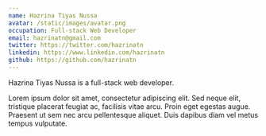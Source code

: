 ```yaml
---
name: Hazrina Tiyas Nussa
avatar: /static/images/avatar.png
occupation: Full-stack Web Developer
email: hazrinatn@gmail.com
twitter: https://twitter.com/hazrinatn
linkedin: https://www.linkedin.com/hazrinatn
github: https://github.com/hazrinatn
---
```


Hazrina Tiyas Nussa is a full-stack web developer. 

Lorem ipsum dolor sit amet, consectetur adipiscing elit. Sed neque elit, tristique placerat feugiat ac, facilisis vitae arcu. Proin eget egestas augue. Praesent ut sem nec arcu pellentesque aliquet. Duis dapibus diam vel metus tempus vulputate.
